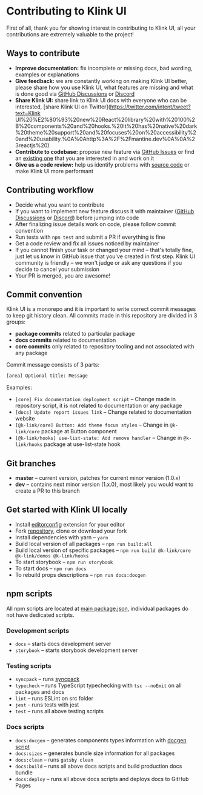 # Contributing to Klink UI

First of all, thank you for showing interest in contributing to Klink UI, all your contributions are extremely valuable to the project!

## Ways to contribute

- **Improve documentation:** fix incomplete or missing docs, bad wording, examples or explanations
- **Give feedback:** we are constantly working on making Klink UI better, please share how you use Klink UI, what features are missing and what is done good via [GitHub Discussions](https://github.com/mantinedev/k-link/discussions/new) or [Discord](https://discord.gg/wbH82zuWMN)
- **Share Klink UI:** share link to Klink UI docs with everyone who can be interested, [share Klink UI on Twitter](https://twitter.com/intent/tweet?text=Klink UI%20%E2%80%93%20new%20React%20library%20with%20100%2B%20components%20and%20hooks.%20It%20has%20native%20dark%20theme%20support%20and%20focuses%20on%20accessibility%20and%20usability.%0A%0Ahttp%3A%2F%2Fmantine.dev%0A%0A%23reactjs%20)
- **Contribute to codebase:** propose new feature via [GitHub Issues](https://github.com/mantinedev/k-link/issues/new) or find an [existing one](https://github.com/mantinedev/k-link/labels/help%20wanted) that you are interested in and work on it
- **Give us a code review:** help us identify problems with [source code](https://github.com/mantinedev/k-link/tree/master/src) or make Klink UI more performant

## Contributing workflow

- Decide what you want to contribute
- If you want to implement new feature discuss it with maintainer ([GitHub Discussions](https://github.com/mantinedev/k-link/discussions/new) or [Discord](https://discord.gg/wbH82zuWMN)) before jumping into code
- After finalizing issue details work on code, please follow commit convention
- Run tests with `npm test` and submit a PR if everything is fine
- Get a code review and fix all issues noticed by maintainer
- If you cannot finish your task or changed your mind – that's totally fine, just let us know in GitHub issue that you've created in first step. Klink UI community is friendly – we won't judge or ask any questions if you decide to cancel your submission
- Your PR is merged, you are awesome!

## Commit convention

Klink UI is a monorepo and it is important to write correct commit messages to keep git history clean.
All commits made in this repository are divided in 3 groups:

- **package commits** related to particular package
- **docs commits** related to documentation
- **core commits** only related to repository tooling and not associated with any package

Commit message consists of 3 parts:

```bash
[area] Optional title: Message
```

Examples:

- `[core] Fix documentation deployment script` – Change made in repository script, it is not related to documentation or any package
- `[docs] Update report issues link` – Change related to documentation website
- `[@k-link/core] Button: Add theme focus styles` – Change in `@k-link/core` package at Button component
- `[@k-link/hooks] use-list-state: Add remove handler` – Change in `@k-link/hooks` package at use-list-state hook

## Git branches

- **master** – current version, patches for current minor version (1.0.x)
- **dev** – contains next minor version (1.x.0), most likely you would want to create a PR to this branch

## Get started with Klink UI locally

- Install [editorconfig](https://editorconfig.org/) extension for your editor
- Fork [repository](https://github.com/mantinedev/k-link), clone or download your fork
- Install dependencies with yarn – `yarn`
- Build local version of all packages – `npm run build:all`
- Build local version of specific packages – `npm run build @k-link/core @k-link/demos @k-link/hooks`
- To start storybook – `npm run storybook`
- To start docs – `npm run docs`
- To rebuild props descriptions – `npm run docs:docgen`

## npm scripts

All npm scripts are located at [main package.json](https://github.com/mantinedev/k-link/blob/master/package.json),
individual packages do not have dedicated scripts.

### Development scripts

- `docs` – starts docs development server
- `storybook` – starts storybook development server

### Testing scripts

- `syncpack` – runs [syncpack](https://www.npmjs.com/package/syncpack)
- `typecheck` – runs TypeScript typechecking with `tsc --noEmit` on all packages and docs
- `lint` – runs ESLint on src folder
- `jest` – runs tests with jest
- `test` – runs all above testing scripts

### Docs scripts

- `docs:docgen` – generates components types information with [docgen script](https://github.com/mantinedev/k-link/blob/master/scripts/docgen.ts)
- `docs:sizes` – generates bundle size information for all packages
- `docs:clean` – runs `gatsby clean`
- `docs:build` – runs all above docs scripts and build production docs bundle
- `docs:deploy` – runs all above docs scripts and deploys docs to GitHub Pages
